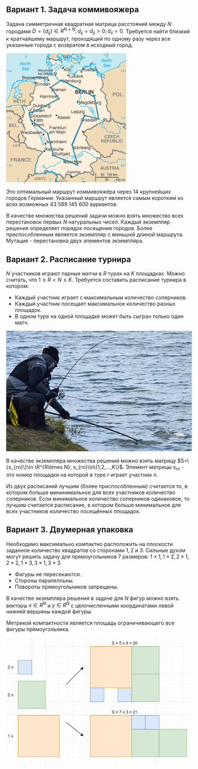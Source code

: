 Вариант 1. Задача коммивояжера
------------------------------

Задана симметричная квадратная матрица расстояний между $N$ городами $D=\{d_{ij}\}\in R^{N \times N}; d_{ij}=d_{ji}>0; d_{ii}=0$. Требуется найти близкий к кратчайшему маршрут, проходящий по одному разу через все указанные города с возвратом в исходный город. 

![Маршрут коммивояжёра через 14 крупнейших городов Германии. Указанный маршрут является самым коротким из всех возможных 43 589 145 600 вариантов.](media/TSP_Deutschland_3.png)

Это оптимальный маршрут коммивояжёра через 14 крупнейших городов Германии. Указанный маршрут является самым коротким из всех возможных 43 589 145 600 вариантов.

В качестве множества решений задачи можно взять множество всех перестановок первых $N$ натуральных чисел. Каждый экземпляр решения определяет порядок посещения городов. Более приспособленным является экземпляр с меньшей длиной маршрута. Мутация - перестановка двух элементов экземпляра.

Вариант 2. Расписание турнира
-----------------------------

$N$ участников играют парные матчи в $R$ турах на $K$ площадках. Можно считать, что $1 \leq R \lt N \leq K$. Требуется составить расписание турнира в котором:
* Каждый участник играет с максимальным количество соперников.
* Каждый участник посещает максимальное количество разных площадок.
* В одном туре на одной площадке может быть сыгран только один матч.

![Соревнования по рыбной ловле](media/Trout.jpeg)

В качестве экземпляра множества решений можно взять матрицу $S=\{s_{rn}\}\in \R^{R\times N}; s_{rn}\in\{1,2,...,K\}$. Элемент матрицы $s_{rn}$ - это номер площадки на которой в туре $r$ играет участник $n$.

Из двух расписаний лучшим (более приспособленным) считается то, в котором больше мининимальное для всех участников количество соперников. Если минимальное количество соперников одинаковое, то лучшим считается расписание, в котором больше минимальное для всех участников количество посещённых площадок.  

Вариант 3. Двумерная упаковка
-----------------------------

Необходимо максимально компактно расположить на плоскости заданное количество квадратов со сторонами $1, 2$ и $3$. Сильные духом могут решить задачу для прямоугольников 7 размеров: $1 \times 1, 1 \times 2, 2 \times 1, 2 \times 2, 1 \times 3, 3 \times 1, 3 \times 3$. 
* Фигуры не пересекаются.
* Стороны паралелльны. 
* Повороты прямоугольников запрещены.

В качестве экземпляра решения в задаче для $N$ фигур можно взять векторы $x\in R^N$ и $y\in R^N$ c целочисленными координатами левой нижней вершины каждой фигуры.

Метрикой компактности является площадь ограничивающего все фигуры прямоугольника.

![Пример двумерной упаковки](media/pack2d.jpg)